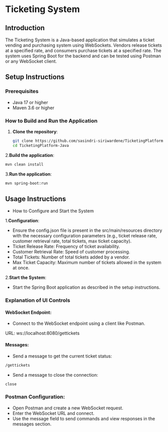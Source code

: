 # Ticketing System

## Introduction
The Ticketing System is a Java-based application that simulates a ticket vending and purchasing system using WebSockets. Vendors release tickets at a specified rate, and consumers purchase tickets at a specified rate. The system uses Spring Boot for the backend and can be tested using Postman or any WebSocket client.

## Setup Instructions

### Prerequisites
- Java 17 or higher
- Maven 3.6 or higher

### How to Build and Run the Application
1. **Clone the repository**:
   ```sh
   git clone https://github.com/sasindri-siriwardene/TicketingPlatform-Java.git
   cd TicketingPlatform-Java
   ```
2.**Build the application**:
```sh
mvn clean install
```
3.**Run the application**:  
```sh
mvn spring-boot:run
```
## Usage Instructions

- How to Configure and Start the System

1.**Configuration**:  

- Ensure the config.json file is present in the src/main/resources directory with the necessary configuration parameters (e.g., ticket release rate, customer retrieval rate, total tickets, max ticket capacity).
- Ticket Release Rate: Frequency of ticket availability.
- Customer Retrieval Rate: Speed of customer processing.
- Total Tickets: Number of total  tickets added by a vendor.
- Max Ticket Capacity: Maximum number of tickets allowed in the system at once.

2.**Start the System**:  

- Start the Spring Boot application as described in the setup instructions.

### Explanation of UI Controls

#### WebSocket Endpoint:  
- Connect to the WebSocket endpoint using a client like Postman.

URL: ws://localhost:8080/gettickets

#### Messages:  
- Send a message to get the current ticket status:
```sh
/gettickets
```
- Send a message to close the connection:
```sh
close
```
### Postman Configuration:

- Open Postman and create a new WebSocket request.
- Enter the WebSocket URL and connect.
- Use the message field to send commands and view responses in the messages section.
